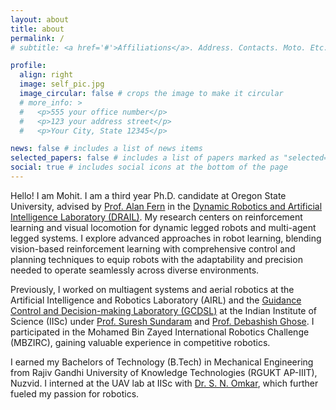```yaml
---
layout: about
title: about
permalink: /
# subtitle: <a href='#'>Affiliations</a>. Address. Contacts. Moto. Etc.

profile:
  align: right
  image: self_pic.jpg
  image_circular: false # crops the image to make it circular
  # more_info: >
  #   <p>555 your office number</p>
  #   <p>123 your address street</p>
  #   <p>Your City, State 12345</p>

news: false # includes a list of news items
selected_papers: false # includes a list of papers marked as "selected={true}"
social: true # includes social icons at the bottom of the page
---
```


Hello! I am Mohit. I am a third year Ph.D. candidate at Oregon State University, advised by [Prof. Alan Fern](https://engineering.oregonstate.edu/people/alan-fern) in the [Dynamic Robotics and Artificial Intelligence Laboratory (DRAIL)](https://mime.engineering.oregonstate.edu/research/drl/). My research centers on reinforcement learning and visual locomotion for dynamic legged robots and multi-agent legged systems. I explore advanced approaches in robot learning, blending vision-based reinforcement learning with comprehensive control and planning techniques to equip robots with the adaptability and precision needed to operate seamlessly across diverse environments.

Previously, I worked on multiagent systems and aerial robotics at the Artificial Intelligence and Robotics Laboratory (AIRL) and the [Guidance Control and Decision-making Laboratory (GCDSL)](https://en.wikipedia.org/wiki/IISc_Guidance,_Control_and_Decision_Systems_Laboratory) at the Indian Institute of Science (IISc) under [Prof. Suresh Sundaram](https://aero.iisc.ac.in/people/suresh-sundaram/) and [Prof. Debashish Ghose](https://aero.iisc.ac.in/people/debasish-ghose/). I participated in the Mohamed Bin Zayed International Robotics Challenge (MBZIRC), gaining valuable experience in competitive robotics.

I earned my Bachelors of Technology (B.Tech) in Mechanical Engineering from Rajiv Gandhi University of Knowledge Technologies (RGUKT AP-IIIT), Nuzvid. I interned at the UAV lab at IISc with [Dr. S. N. Omkar](https://aero.iisc.ac.in/people/s-n-omkar/), which further fueled my passion for robotics.
